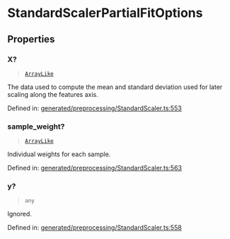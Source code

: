 # StandardScalerPartialFitOptions

## Properties

### X?

> [`ArrayLike`](../types/ArrayLike.md)

The data used to compute the mean and standard deviation used for later scaling along the features axis.

Defined in:  [generated/preprocessing/StandardScaler.ts:553](https://github.com/transitive-bullshit/scikit-learn-ts/blob/b59c1ff/packages/sklearn/src/generated/preprocessing/StandardScaler.ts#L553)

### sample\_weight?

> [`ArrayLike`](../types/ArrayLike.md)

Individual weights for each sample.

Defined in:  [generated/preprocessing/StandardScaler.ts:563](https://github.com/transitive-bullshit/scikit-learn-ts/blob/b59c1ff/packages/sklearn/src/generated/preprocessing/StandardScaler.ts#L563)

### y?

> `any`

Ignored.

Defined in:  [generated/preprocessing/StandardScaler.ts:558](https://github.com/transitive-bullshit/scikit-learn-ts/blob/b59c1ff/packages/sklearn/src/generated/preprocessing/StandardScaler.ts#L558)
